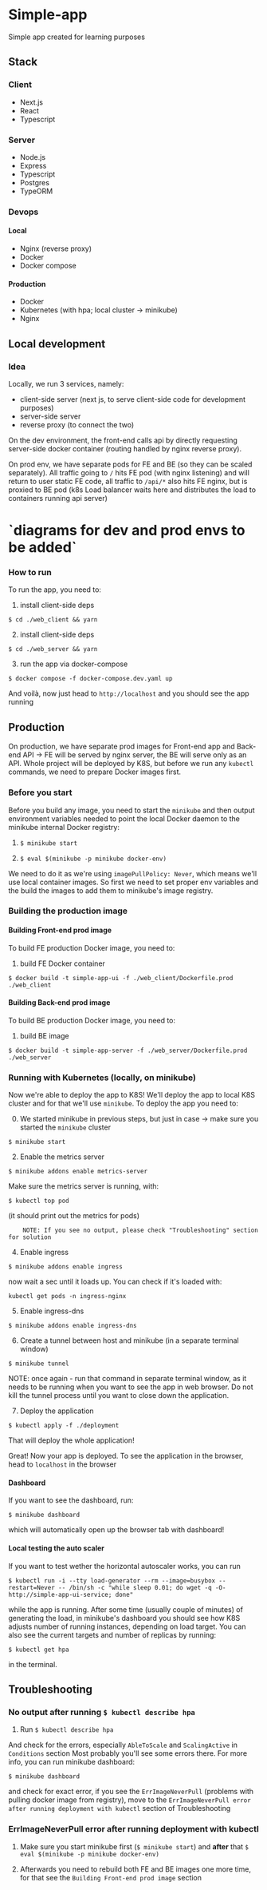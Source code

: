 # Simple-app

Simple app created for learning purposes

## Stack

### Client

- Next.js
- React
- Typescript

### Server

- Node.js
- Express
- Typescript
- Postgres
- TypeORM

### Devops

#### Local

- Nginx (reverse proxy)
- Docker
- Docker compose

#### Production

- Docker
- Kubernetes (with hpa; local cluster -> minikube)
- Nginx

## Local development

### Idea

Locally, we run 3 services, namely:

- client-side server (next js, to serve client-side code for development purposes)
- server-side server
- reverse proxy (to connect the two)

On the dev environment, the front-end calls api by directly requesting server-side docker container (routing handled by nginx reverse proxy).

On prod env, we have separate pods for FE and BE (so they can be scaled separately). All traffic going to `/` hits FE pod (with nginx listening) and will return to user static FE code, all traffic to `/api/*` also hits FE nginx, but is proxied to BE pod (k8s Load balancer waits here and distributes the load to containers running api server)

<h1>`diagrams for dev and prod envs to be added`</h1>

### How to run

To run the app, you need to:

1.  install client-side deps

`$ cd ./web_client && yarn`

2.  install client-side deps

`$ cd ./web_server && yarn`

3.  run the app via docker-compose

`$ docker compose -f docker-compose.dev.yaml up`

And voilà, now just head to `http://localhost` and you should see the app running

## Production

On production, we have separate prod images for Front-end app and Back-end API -> FE will be served by nginx server, the BE will serve only as an API. Whole project will be deployed by K8S, but before we run any `kubectl` commands, we need to prepare Docker images first.

### Before you start

Before you build any image, you need to start the `minikube` and then output environment variables needed to point the local Docker daemon to the minikube internal Docker registry:

1. `$ minikube start`

2. `$ eval $(minikube -p minikube docker-env)`

We need to do it as we're using `imagePullPolicy: Never`, which means we'll use local container images. So first we need to set proper env variables and the build the images to add them to minikube's image registry.

### Building the production image

#### Building Front-end prod image

To build FE production Docker image, you need to:

1. build FE Docker container

`$ docker build -t simple-app-ui -f ./web_client/Dockerfile.prod ./web_client`

#### Building Back-end prod image

To build BE production Docker image, you need to:

1. build BE image

`$ docker build -t simple-app-server -f ./web_server/Dockerfile.prod ./web_server`

### Running with Kubernetes (locally, on minikube)

Now we're able to deploy the app to K8S! We'll deploy the app to local K8S cluster and for that we'll use `minikube`. To deploy the app you need to:

0. We started minikube in previous steps, but just in case -> make sure you started the `minikube` cluster

`$ minikube start`

2. Enable the metrics server

`$ minikube addons enable metrics-server`

Make sure the metrics server is running, with:

`$ kubectl top pod`

(it should print out the metrics for pods)

```
    NOTE: If you see no output, please check "Troubleshooting" section for solution
```

4. Enable ingress

`$ minikube addons enable ingress`

now wait a sec until it loads up. You can check if it's loaded with:

`kubectl get pods -n ingress-nginx`

5. Enable ingress-dns

`$ minikube addons enable ingress-dns`

6. Create a tunnel between host and minikube (in a separate terminal window)

`$ minikube tunnel`

NOTE: once again - run that command in separate terminal window, as it needs to be running when you want to see the app in web browser. Do not kill the tunnel process until you want to close down the application.

7. Deploy the application

`$ kubectl apply -f ./deployment`

That will deploy the whole application!

Great! Now your app is deployed. To see the application in the browser, head to `localhost` in the browser

#### Dashboard

If you want to see the dashboard, run:

`$ minikube dashboard`

which will automatically open up the browser tab with dashboard!

#### Local testing the auto scaler

If you want to test wether the horizontal autoscaler works, you can run

`$ kubectl run -i --tty load-generator --rm --image=busybox --restart=Never -- /bin/sh -c "while sleep 0.01; do wget -q -O- http://simple-app-ui-service; done"`

while the app is running. After some time (usually couple of minutes) of generating the load, in minikube's dashboard you should see how K8S adjusts number of running instances, depending on load target. You can also see the current targets and number of replicas by running:

`$ kubectl get hpa`

in the terminal.

## Troubleshooting

### No output after running `$ kubectl describe hpa`

1. Run `$ kubectl describe hpa`

And check for the errors, especially `AbleToScale` and `ScalingActive` in `Conditions` section
Most probably you'll see some errors there. For more info, you can run minikube dashboard:

`$ minikube dashboard`

and check for exact error, if you see the `ErrImageNeverPull` (problems with pulling docker image from registry), move to the `ErrImageNeverPull error after running deployment with kubectl` section of Troubleshooting

### ErrImageNeverPull error after running deployment with kubectl

1. Make sure you start minikube first (`$ minikube start`) and <b>after</b> that `$ eval $(minikube -p minikube docker-env)`

2. Afterwards you need to rebuild both FE and BE images one more time, for that see the `Building Front-end prod image` section

